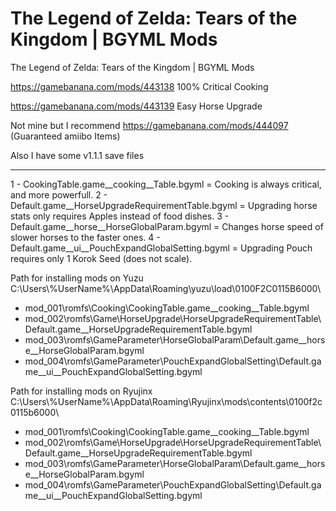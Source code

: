 # The Legend of Zelda: Tears of the Kingdom | BGYML Mods
The Legend of Zelda: Tears of the Kingdom | BGYML Mods

https://gamebanana.com/mods/443138 100% Critical Cooking

https://gamebanana.com/mods/443139 Easy Horse Upgrade

Not mine but I recommend https://gamebanana.com/mods/444097 (Guaranteed amiibo Items)

Also I have some v1.1.1 save files 

----------------------------------------------------------------------------------------------

1 - CookingTable.game__cooking__Table.bgyml = Cooking is always critical, and more powerfull.
2 - Default.game__HorseUpgradeRequirementTable.bgyml = Upgrading horse stats only requires Apples instead of food dishes.
3 - Default.game__horse__HorseGlobalParam.bgyml = Changes horse speed of slower horses to the faster ones.
4 - Default.game__ui__PouchExpandGlobalSetting.bgyml = Upgrading Pouch requires only 1 Korok Seed (does not scale).

Path for installing mods on Yuzu
C:\Users\\%UserName%\AppData\Roaming\yuzu\load\0100F2C0115B6000\
-  mod_001\romfs\Cooking\CookingTable.game__cooking__Table.bgyml
-  mod_002\romfs\Game\HorseUpgrade\HorseUpgradeRequirementTable\Default.game__HorseUpgradeRequirementTable.bgyml
-  mod_003\romfs\GameParameter\HorseGlobalParam\Default.game__horse__HorseGlobalParam.bgyml
-  mod_004\romfs\GameParameter\PouchExpandGlobalSetting\Default.game__ui__PouchExpandGlobalSetting.bgyml

Path for installing mods on Ryujinx
C:\Users\\%UserName%\AppData\Roaming\Ryujinx\mods\contents\0100f2c0115b6000\
-  mod_001\romfs\Cooking\CookingTable.game__cooking__Table.bgyml
-  mod_002\romfs\Game\HorseUpgrade\HorseUpgradeRequirementTable\Default.game__HorseUpgradeRequirementTable.bgyml
-  mod_003\romfs\GameParameter\HorseGlobalParam\Default.game__horse__HorseGlobalParam.bgyml
-  mod_004\romfs\GameParameter\PouchExpandGlobalSetting\Default.game__ui__PouchExpandGlobalSetting.bgyml

